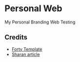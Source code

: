# Personal Web
My Personal Branding Web Testing

## Credits

* [Forty Template](https://html5up.net/forty)
* [Sharan article](https://medium.com/towards-data-science/how-to-create-a-stunning-personal-portfolio-website-for-free-50ec15b059dd)